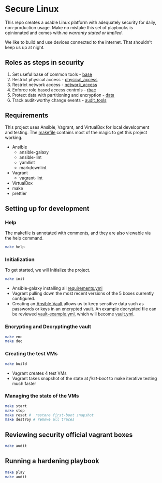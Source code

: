 # Secure Linux

This repo creates a usable Linux platform with adequately security for daily, non-production usage. Make no mistake this set of playbooks is opinionated and comes with *no warranty stated or implied*.

We like to build and use devices connected to the internet. That shouldn't keep us up at night.

## Roles as steps in security

1. Set useful base of common tools - [base](./roles/base)
2. Restrict physical access - [physical_access](./roles/physical_access)
3. Restrict network access - [network_access](./roles/network_access)
4. Enforce role based access controls - [rbac](./roles/rbac)
5. Protect data with partitioning and encryption - [data](./roles/data)
6. Track audit-worthy change events - [audit_tools](./roles/audit_tools)

## Requirements

This project uses Ansible, Vagrant, and VirtualBox for local development and testing. The [makefile](makefile) contains most of the magic to get this project working.

- Ansible
  - ansible-galaxy
  - ansible-lint
  - yamllint
  - markdownlint
- Vagrant
  - vagrant-lint
- VirtualBox
- make
- prettier

## Setting up for development

### Help

The makefile is annotated with comments, and they are also viewable via the help command.

```bash
make help
```

### Initialization

To get started, we will Initialize the project.

```bash
make init
```

- Ansible-galaxy installing all [requirements.yml](requirements.yml)
- Vagrant pulling down the most recent versions of the 5 boxes currently configured.
- Creating an [Ansible Vault](https://docs.ansible.com/ansible/latest/user_guide/vault.html) allows us to keep sensitive data such as passwords or keys in an encrypted vault. An example decrypted file can be reviewed [vault-example.yml](inventory/group_vars/vault-example.yml), which will become [vault.yml](inventory/group_vars/vault.yml).

### Encrypting and Decryptingthe vault

```bash
make enc
make dec
```

### Creating the test VMs

```bash
make build
```

- Vagrant creates 4 test VMs
- Vagrant takes snapshot of the state at *first-boot* to make iterative testing much faster

### Managing the state of the VMs

```bash
make start
make stop
make reset #  restore first-boot snapshot
make destroy # remove all traces
```

## Reviewing security official vagrant boxes

```bash
make audit
```


## Running a hardening playbook

```bash
make play
make audit
```
